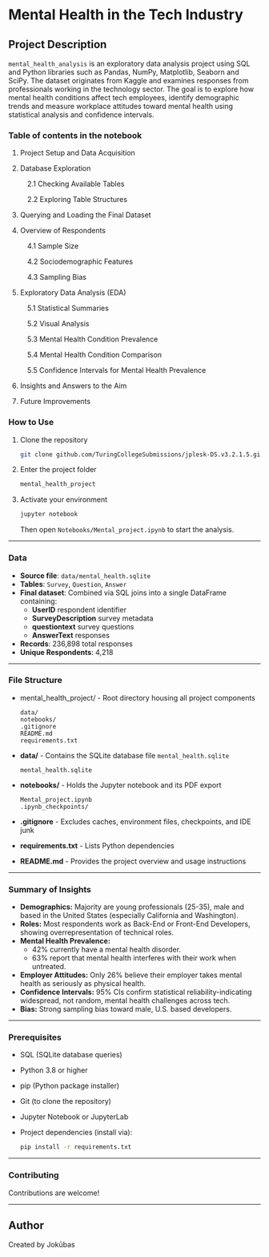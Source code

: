 # Mental Health in the Tech Industry

## Project Description

`mental_health_analysis` is an exploratory data analysis project using SQL and Python libraries such as Pandas, NumPy, Matplotlib, Seaborn and SciPy.
The dataset originates from Kaggle and examines responses from professionals working in the technology sector.
The goal is to explore how mental health conditions affect tech employees, identify demographic trends and measure workplace attitudes toward mental health using statistical analysis and confidence intervals.

### Table of contents in the notebook

1. Project Setup and Data Acquisition

2. Database Exploration

    2.1 Checking Available Tables

    2.2 Exploring Table Structures

3. Querying and Loading the Final Dataset

4. Overview of Respondents

    4.1 Sample Size

    4.2 Sociodemographic Features

    4.3 Sampling Bias

5. Exploratory Data Analysis (EDA)

    5.1 Statistical Summaries

    5.2 Visual Analysis

    5.3 Mental Health Condition Prevalence

    5.4 Mental Health Condition Comparison

    5.5 Confidence Intervals for Mental Health Prevalence

6. Insights and Answers to the Aim

7. Future Improvements

### How to Use

1. Clone the repository

   ```bash
   git clone github.com/TuringCollegeSubmissions/jplesk-DS.v3.2.1.5.git
   ```

2. Enter the project folder

   ```bash
   mental_health_project
   ```

3. Activate your environment

   ```bash
   jupyter notebook
   ```

   Then open `Notebooks/Mental_project.ipynb` to start the analysis.
---

### Data

* **Source file**: `data/mental_health.sqlite`
* **Tables**: `Survey`, `Question`, `Answer`
* **Final dataset**: Combined via SQL joins into a single DataFrame containing:
  * **UserID** respondent identifier
  * **SurveyDescription** survey metadata
  * **questiontext** survey questions
  * **AnswerText** responses
* **Records**: 236,898 total responses
* **Unique Respondents**: 4,218
---

### File Structure

* mental_health_project/ - Root directory housing all project components

  ```
  data/
  notebooks/
  .gitignore
  README.md
  requirements.txt
  ```

* **data/** - Contains the SQLite database file `mental_health.sqlite`

  ```
  mental_health.sqlite
  ```

* **notebooks/** - Holds the Jupyter notebook and its PDF export

  ```
  Mental_project.ipynb
  .ipynb_checkpoints/
  ```

* **.gitignore** - Excludes caches, environment files, checkpoints, and IDE junk

* **requirements.txt** - Lists Python dependencies

* **README.md** - Provides the project overview and usage instructions

---

### Summary of Insights

* **Demographics:** Majority are young professionals (25-35), male and based in the United States (especially California and Washington).
* **Roles:** Most respondents work as Back-End or Front-End Developers, showing overrepresentation of technical roles.
* **Mental Health Prevalence:**
  * 42% currently have a mental health disorder.
  * 63% report that mental health interferes with their work when untreated.
* **Employer Attitudes:** Only 26% believe their employer takes mental health as seriously as physical health.
* **Confidence Intervals:** 95% CIs confirm statistical reliability-indicating widespread, not random, mental health challenges across tech.
* **Bias:** Strong sampling bias toward male, U.S. based developers.
---

### Prerequisites

* SQL (SQLite database queries)
* Python 3.8 or higher
* pip (Python package installer)
* Git (to clone the repository)
* Jupyter Notebook or JupyterLab
* Project dependencies (install via):

  ```bash
  pip install -r requirements.txt
  ```

---

### Contributing

Contributions are welcome!

---

## Author
Created by Jokūbas
